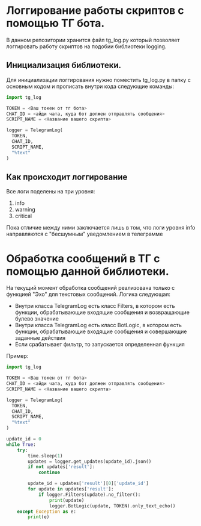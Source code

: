 # Логгирование работы скриптов с помощью ТГ бота.

В данном репозитории хранится файл tg_log.py который позволяет логгировать работу скриптов на подобии библиотеки logging. 

## Инициализация библиотеки. 
Для инициализации логгирования нужно поместить tg_log.py в папку с основным кодом и прописать внутри кода следующие команды:

``` Python
import tg_log

TOKEN = <Ваш токен от тг бота>
CHAT_ID = <айди чата, куда бот должен отправлять сообщения> 
SCRIPT_NAME = <Название вашего скрипта>

logger = TelegramLog(
  TOKEN,
  CHAT_ID,
  SCRIPT_NAME,
  "%text"
)
```

## Как происходит логгирование
Все логи поделены на три уровня:
1. info
2. warning 
3. critical


Пока отличие между ними заключается лишь в том, что логи уровня info направляются с "бесшумным" уведомлением в телеграмме

# Обработка сообщений в ТГ с помощью данной библиотеки. 

На текущий момент обработка сообщений реализована только с функцией "Эхо" для текстовых сообщений. Логика следующая:
- Внутри класса TelegramLog есть класс Filters, в котором есть функции, обрабатывающие входящие сообщения и возвращающие булево значение
- Внутри класса TelegramLog есть класс BotLogic, в котором есть функции, обрабатывающие входящие сообщения и совершающие заданные действия
- Если срабатывает фильтр, то запускается определенная функция

Пример:
``` Python
import tg_log

TOKEN = <Ваш токен от тг бота>
CHAT_ID = <айди чата, куда бот должен отправлять сообщения> 
SCRIPT_NAME = <Название вашего скрипта>

logger = TelegramLog(
  TOKEN,
  CHAT_ID,
  SCRIPT_NAME,
  "%text"
)

update_id = 0
while True:
    try:
        time.sleep(1)
        updates = logger.get_updates(update_id).json()
        if not updates['result']:
            continue

        update_id = updates['result'][0]['update_id']
        for update in updates['result']:
            if logger.Filters(update).no_filter():
                print(update)
                logger.BotLogic(update, TOKEN).only_text_echo()
    except Exception as e:
        print(e)
```
